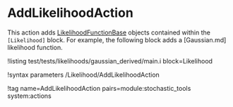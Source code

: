 # AddLikelihoodAction

This action adds [LikelihoodFunctionBase](Likelihood/index.md) objects contained within the `[Likelihood]` block. For example,
the following block adds a [Gaussian.md] likelihood function.

!listing test/tests/likelihoods/gaussian_derived/main.i block=Likelihood

!syntax parameters /Likelihood/AddLikelihoodAction

!tag name=AddLikelihoodAction pairs=module:stochastic_tools system:actions
